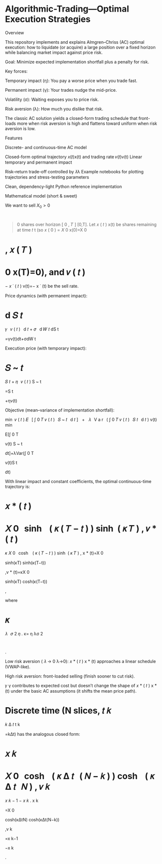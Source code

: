 # Algorithmic-Trading—Optimal Execution Strategies
Overview

This repository implements and explains Almgren–Chriss (AC) optimal execution: how to liquidate (or acquire) a large position over a fixed horizon while balancing market impact against price risk.

Goal: Minimize expected implementation shortfall plus a penalty for risk.

Key forces:

Temporary impact (η): You pay a worse price when you trade fast.

Permanent impact (γ): Your trades nudge the mid-price.

Volatility (σ): Waiting exposes you to price risk.

Risk aversion (λ): How much you dislike that risk.

The classic AC solution yields a closed-form trading schedule that front-loads more when risk aversion is high and flattens toward uniform when risk aversion is low.

Features

Discrete- and continuous-time AC model

Closed-form optimal trajectory 
𝑥(𝑡)x(t) and trading rate 𝑣(𝑡)v(t)
Linear temporary and permanent impact

Risk–return trade-off controlled by 
𝜆λ
Example notebooks for plotting trajectories and stress-testing parameters

Clean, dependency-light Python reference implementation

Mathematical model (short & sweet)

We want to sell $X_0 > 0$

	​

>0 shares over horizon 
[
0
,
𝑇
]
[0,T].
Let 
𝑥
(
𝑡
)
x(t) be shares remaining at time 
𝑡
t (so 
𝑥
(
0
)
=
𝑋
0
x(0)=X
0
	​

, 
𝑥
(
𝑇
)
=
0
x(T)=0), and 
𝑣
(
𝑡
)
=
−
𝑥
˙
(
𝑡
)
v(t)=−
x
˙
(t) be the sell rate.

Price dynamics (with permanent impact):

d
𝑆
𝑡
=
𝛾
 
𝑣
(
𝑡
)
 
d
𝑡
+
𝜎
 
d
𝑊
𝑡
dS
t
	​

=γv(t)dt+σdW
t
	​


Execution price (with temporary impact):

𝑆
~
𝑡
=
𝑆
𝑡
+
𝜂
 
𝑣
(
𝑡
)
S
~
t
	​

=S
t
	​

+ηv(t)

Objective (mean–variance of implementation shortfall):

min
⁡
𝑣
(
𝑡
)
𝐸
 ⁣
[
∫
0
𝑇
𝑣
(
𝑡
)
 
𝑆
~
𝑡
 
d
𝑡
]
  
+
  
𝜆
 
V
a
r
 ⁣
(
∫
0
𝑇
𝑣
(
𝑡
)
 
𝑆
𝑡
 
d
𝑡
)
v(t)
min
	​

E[∫
0
T
	​

v(t)
S
~
t
	​

dt]+λVar(∫
0
T
	​

v(t)S
t
	​

dt)

With linear impact and constant coefficients, the optimal continuous-time trajectory is:

𝑥
\*
(
𝑡
)
=
𝑋
0
 
sinh
⁡
 ⁣
(
𝜅
(
𝑇
−
𝑡
)
)
sinh
⁡
(
𝜅
𝑇
)
,
𝑣
\*
(
𝑡
)
=
𝜅
𝑋
0
 
cosh
⁡
 ⁣
(
𝜅
(
𝑇
−
𝑡
)
)
sinh
⁡
(
𝜅
𝑇
)
,
x
\*
(t)=X
0
	​

sinh(κT)
sinh(κ(T−t))
	​

,v
\*
(t)=κX
0
	​

sinh(κT)
cosh(κ(T−t))
	​

,

where

𝜅
=
𝜆
 
𝜎
2
𝜂
.
κ=
η
λσ
2
	​

	​

.

Low risk aversion (
𝜆
→
0
λ→0): 
𝑥
\*
(
𝑡
)
x
\*
(t) approaches a linear schedule (VWAP-like).

High risk aversion: front-loaded selling (finish sooner to cut risk).

𝛾
γ contributes to expected cost but doesn’t change the shape of 
𝑥
\*
(
𝑡
)
x
\*
(t) under the basic AC assumptions (it shifts the mean price path).

Discrete time (N slices, 
𝑡
𝑘
=
𝑘
Δ
𝑡
t
k
	​

=kΔt) has the analogous closed form:

𝑥
𝑘
=
𝑋
0
 
cosh
⁡
 ⁣
(
𝜅
Δ
𝑡
 
(
𝑁
−
𝑘
)
)
cosh
⁡
 ⁣
(
𝜅
Δ
𝑡
 
𝑁
)
,
𝑣
𝑘
=
𝑥
𝑘
−
1
−
𝑥
𝑘
.
x
k
	​

=X
0
	​

cosh(κΔtN)
cosh(κΔt(N−k))
	​

,v
k
	​

=x
k−1
	​

−x
k
	​

.

